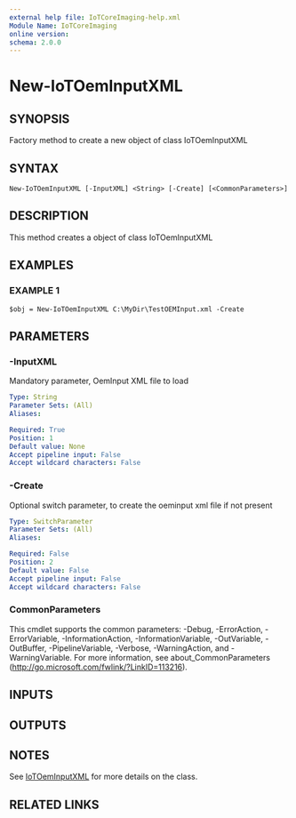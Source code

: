 ```yaml
---
external help file: IoTCoreImaging-help.xml
Module Name: IoTCoreImaging
online version:
schema: 2.0.0
---
```


# New-IoTOemInputXML

## SYNOPSIS
Factory method to create a new object of class IoTOemInputXML

## SYNTAX

```
New-IoTOemInputXML [-InputXML] <String> [-Create] [<CommonParameters>]
```

## DESCRIPTION
This method creates a object of class IoTOemInputXML

## EXAMPLES

### EXAMPLE 1
```
$obj = New-IoTOemInputXML C:\MyDir\TestOEMInput.xml -Create
```

## PARAMETERS

### -InputXML
Mandatory parameter, OemInput XML file to load

```yaml
Type: String
Parameter Sets: (All)
Aliases:

Required: True
Position: 1
Default value: None
Accept pipeline input: False
Accept wildcard characters: False
```

### -Create
Optional switch parameter, to create the oeminput xml file if not present

```yaml
Type: SwitchParameter
Parameter Sets: (All)
Aliases:

Required: False
Position: 2
Default value: False
Accept pipeline input: False
Accept wildcard characters: False
```

### CommonParameters
This cmdlet supports the common parameters: -Debug, -ErrorAction, -ErrorVariable, -InformationAction, -InformationVariable, -OutVariable, -OutBuffer, -PipelineVariable, -Verbose, -WarningAction, and -WarningVariable. For more information, see about_CommonParameters (http://go.microsoft.com/fwlink/?LinkID=113216).

## INPUTS

## OUTPUTS

## NOTES
See [IoTOemInputXML](.\Classes\IoTOemInputXML.md) for more details on the class.

## RELATED LINKS
